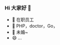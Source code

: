 ### Hi 大家好 👋

- 🔭 在职员工
- 🌱 PHP，doctor，Go，
- 💬 未婚~
- 😄 ...

<!-- Here are some ideas to get you started:

- 🔭 I’m currently working on ...
- 🌱 I’m currently learning ...
- 👯 I’m looking to collaborate on ...
- 🤔 I’m looking for help with ...
- 💬 Ask me about ...
- 📫 How to reach me: ...
- 😄 Pronouns: ...
- ⚡ Fun fact: ... -->

